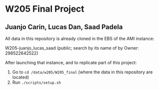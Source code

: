 # W205 Final Project
## Juanjo Carin, Lucas Dan, Saad Padela

All data in this repository is already cloned in the EBS of the AMI instance:

W205-juanjo_lucas_saad (public; search by its name of by Owner: 298522642522)

After launching that instance, and to replicate part of this project:

1. Go to `cd /data/w205/W205_final` (where the data in this repository are located)
2. Run `./scripts/setup.sh`
